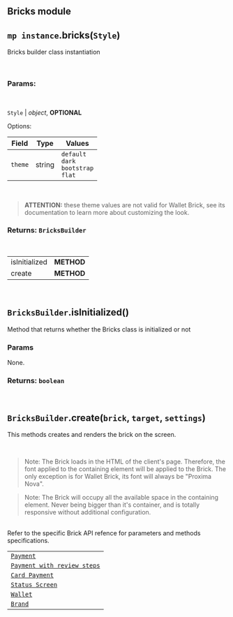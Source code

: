 ## Bricks module

## `mp instance`.bricks(`Style`)

Bricks builder class instantiation

<br />

### Params:

<br/>

`Style` | _object_, **OPTIONAL**

Options:

| Field   | Type   | Values                                                |
| ------- | ------ | ----------------------------------------------------- |
| `theme` | string | `default` <br/> `dark` <br/> `bootstrap` <br/> `flat` |

<br />

> **ATTENTION:** these theme values are not valid for Wallet Brick, see its documentation to learn more about customizing the look.

### Returns: `BricksBuilder`

<br/>

|               |            |
| ------------- | ---------- |
| isInitialized | **METHOD** |
| create        | **METHOD** |

<br/>

## `BricksBuilder`.isInitialized()

Method that returns whether the Bricks class is initialized or not

### Params

None.

### Returns: `boolean`

<br />

## `BricksBuilder`.create(`brick`, `target`, `settings`)

This methods creates and renders the brick on the screen.

<br />

> Note: The Brick loads in the HTML of the client's page. Therefore, the font applied to the containing element will be applied to the Brick. The only exception is for Wallet Brick, its font will always be "Proxima Nova".

> Note: The Brick will occupy all the available space in the containing element. Never being bigger than it's container, and is totally responsive without additional configuration.

<br />
Refer to the specific Brick API refence for parameters and methods specifications.

|                                                   |
| ------------------------------------------------- |
| [`Payment`](./payment.md)                         |
| [`Payment with review steps`](./paymentReview.md) |
| [`Card Payment`](./card-payment.md)               |
| [`Status Screen`](./status-screen.md)             |
| [`Wallet`](./wallet.md)                           |
| [`Brand`](./brand.md)                             |
